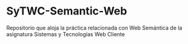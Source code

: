 # SyTWC-Semantic-Web
Repositorio que aloja la práctica relacionada con Web Semántica de la asignatura Sistemas y Tecnologías Web Cliente
